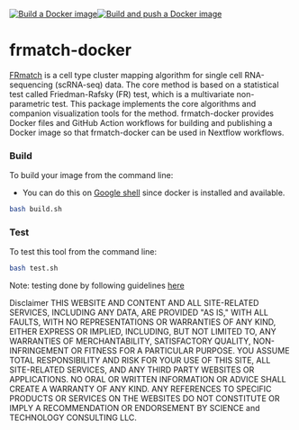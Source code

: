 [![Build a Docker image](https://github.com/spearw/frmatch-docker/actions/workflows/docker-image.yml/badge.svg)](https://github.com/spearw/frmatch-docker/actions/workflows/docker-image.yml)[![Build and push a Docker image](https://github.com/spearw/frmatch-docker/actions/workflows/docker-publish.yml/badge.svg)](https://github.com/spearw/frmatch-docker/actions/workflows/docker-publish.yml)

# frmatch-docker

[FRmatch](https://github.com/JCVenterInstitute/FRmatch) is a cell type cluster mapping algorithm for single cell RNA-sequencing (scRNA-seq) data. The core method is based on a statistical test called Friedman-Rafsky (FR) test, which is a multivariate non-parametric test. This package implements the core algorithms and companion visualization tools for the method. frmatch-docker provides Docker files and GitHub Action workflows for building and publishing a Docker image so that frmatch-docker can be used in Nextflow workflows.

### Build

To build your image from the command line:
* You can do this on [Google shell](https://shell.cloud.google.com) since docker is installed and available.

```bash
bash build.sh
```

### Test

To test this tool from the command line:

```bash
bash test.sh
```

Note: testing done by following guidelines [here](https://jcventerinstitute.github.io/celligrate/tutorials/FRmatch-vignette.html)

Disclaimer
THIS WEBSITE AND CONTENT AND ALL SITE-RELATED SERVICES, INCLUDING ANY DATA, ARE PROVIDED "AS IS," WITH ALL FAULTS, WITH NO REPRESENTATIONS OR WARRANTIES OF ANY KIND, EITHER EXPRESS OR IMPLIED, INCLUDING, BUT NOT LIMITED TO, ANY WARRANTIES OF MERCHANTABILITY, SATISFACTORY QUALITY, NON-INFRINGEMENT OR FITNESS FOR A PARTICULAR PURPOSE. YOU ASSUME TOTAL RESPONSIBILITY AND RISK FOR YOUR USE OF THIS SITE, ALL SITE-RELATED SERVICES, AND ANY THIRD PARTY WEBSITES OR APPLICATIONS. NO ORAL OR WRITTEN INFORMATION OR ADVICE SHALL CREATE A WARRANTY OF ANY KIND. ANY REFERENCES TO SPECIFIC PRODUCTS OR SERVICES ON THE WEBSITES DO NOT CONSTITUTE OR IMPLY A RECOMMENDATION OR ENDORSEMENT BY SCIENCE and TECHNOLOGY CONSULTING LLC.
